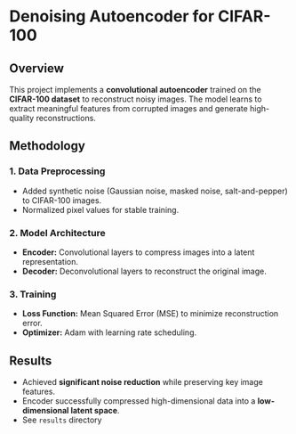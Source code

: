 # Denoising Autoencoder for CIFAR-100

## **Overview**
This project implements a **convolutional autoencoder** trained on the **CIFAR-100 dataset** to reconstruct noisy images. The model learns to extract meaningful features from corrupted images and generate high-quality reconstructions.

## **Methodology**
### **1. Data Preprocessing**
- Added synthetic noise (Gaussian noise, masked noise, salt-and-pepper) to CIFAR-100 images.
- Normalized pixel values for stable training.

### **2. Model Architecture**
- **Encoder:** Convolutional layers to compress images into a latent representation.
- **Decoder:** Deconvolutional layers to reconstruct the original image.

### **3. Training**
- **Loss Function:** Mean Squared Error (MSE) to minimize reconstruction error.
- **Optimizer:** Adam with learning rate scheduling.

## **Results**
- Achieved **significant noise reduction** while preserving key image features.
- Encoder successfully compressed high-dimensional data into a **low-dimensional latent space**.
- See `results` directory 
